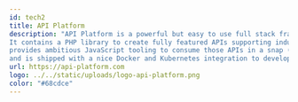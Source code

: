 ```yaml
---
id: tech2
title: API Platform
description: "API Platform is a powerful but easy to use full stack framework dedicated to API-driven projects.
It contains a PHP library to create fully featured APIs supporting industry-leading standards (JSON-LD and Hydra, GraphQL, OpenAPI...),
provides ambitious JavaScript tooling to consume those APIs in a snap (admin, PWA and mobile app generators, hypermedia client...)
and is shipped with a nice Docker and Kubernetes integration to develop and deploy instantly on the cloud."
url: https://api-platform.com
logo: ../../static/uploads/logo-api-platform.png
color: "#68cdce"
---
```


